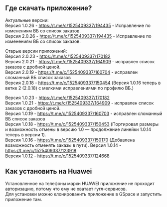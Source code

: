 ## Где скачать приложение?
Актуальные версии:    
Версия 1.0.26 - https://t.me/c/1525409337/194435 - Исправление по изменениям ВБ со список заказов.  
Версия 2.0.26 - https://t.me/c/1525409337/194435 - Исправление по изменениям ВБ со список заказов.  

 
Старые версии приложений:  
Версия 2.0.23 - https://t.me/c/1525409337/170182  
Версия 2.0.21 - https://t.me/c/1525409337/164909 - исправлен список заказов с дробной ценой.  
Версия 2.0.19 - https://t.me/c/1525409337/160704 - исправлен сломанный ВБ список заказов  
Версия 2.0.18 - https://t.me/c/1525409337/150454 (Версия 1.0.16 теперь в ветке 2 (2.0.18) с мелкими исправлениями по профилю ВБ.)  
  
Версия 1.0.23 - https://t.me/c/1525409337/170182  
Версия 1.0.21 - https://t.me/c/1525409337/164909 - исправлен список заказов с дробной ценой.  
Версия 1.0.19 - https://t.me/c/1525409337/160703 - исправлен сломанный ВБ список заказов  
Версия 1.0.18 - https://t.me/c/1525409337/150453 (Портировал размеры и возможность отмены в версию 1.0 — продолжение линейки 1.0.14 теперь в версии 1).  
Версия 1.0.16 - https://t.me/c/1525409337/150170 (Добавлена возможность отменять заказы в пути).
Версия 1.0.14 - https://t.me/c/1525409337/123918  
Версия 1.0.12 - https://t.me/c/1525409337/124668  

## Как установить на Huawei
Установленное на телефоны марки HUAWEI приложение не проходит авторизацию, потому что ему не хватает гугл-сервисов.  
Для установки можно клонированить приложение в GSpace и запустить приложение там.
